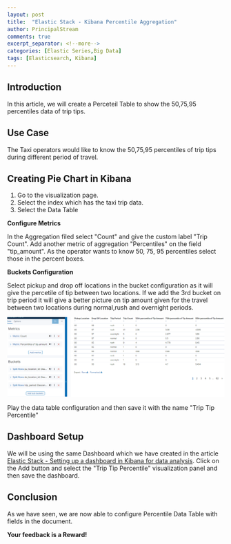 ```yaml
---
layout: post
title:  "Elastic Stack - Kibana Percentile Aggregation"
author: PrincipalStream
comments: true
excerpt_separator: <!--more-->
categories: [Elastic Series,Big Data]
tags: [Elasticsearch, Kibana]
---
```


## Introduction

In this article, we will create a Perceteil Table to show the 50,75,95 percentiles data of trip tips.

## Use Case

The Taxi operators would like to know the 50,75,95 percentiles of trip tips during different period of travel. 

## Creating Pie Chart in Kibana

1. Go to the visualization page.
2. Select the index which has the taxi trip data.
3. Select the Data Table 

__Configure Metrics__

In the Aggregation filed select "Count" and give the custom label "Trip Count". Add another metric of aggregation "Percentiles" on the field "tip_amount". As the operator wants to know 50, 75, 95 percentiles select those in the percent boxes.

__Buckets Configuration__

Select pickup and drop off locations in the bucket configuration as it will give the percetile of tip between two locations. If we add the 3rd bucket on trip period it will give a better picture on tip amount given for the travel between two locations during normal,rush and overnight periods.


![](/assets/img/elastic/taxi_tip_95percentile_report.png)

Play the data table configuration and then save it with the name "Trip Tip Percentile"

## Dashboard Setup

We will be using the same Dashboard which we have created in the article [Elastic Stack - Setting up a dashboard in Kibana for data analysis](/blog/kibana-dashboard-for-log-analysis).
Click on the Add button and select the "Trip Tip Percentile" visualization panel and then save the dashboard.  

## Conclusion

As we have seen, we are now able to configure Percentile Data Table with fields in the document.

__**Your feedback is a Reward!**__